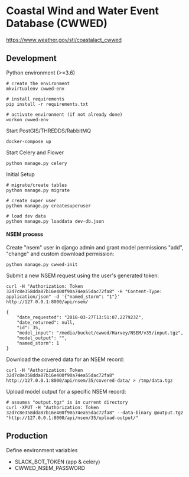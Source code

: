 # Coastal Wind and Water Event Database (CWWED)

https://www.weather.gov/sti/coastalact_cwwed

## Development

Python environment (>=3.6)

    # create the environment
    mkvirtualenv cwwed-env
    
    # install requirements
    pip install -r requirements.txt
    
    # activate environment (if not already done)
    workon cwwed-env
   
Start PostGIS/THREDDS/RabbitMQ

    docker-compose up
    
Start Celery and Flower

    python manage.py celery
    
Initial Setup

    # migrate/create tables
    python manage.py migrate
    
    # create super user
    python manage.py createsuperuser
    
    # load dev data
    python manage.py loaddata dev-db.json
    
    
#### NSEM process

Create "nsem" user in django admin and grant model permissions "add", "change" and custom download permission:

    python manage.py cwwed-init

Submit a new NSEM request using the user's generated token:

    curl -H "Authorization: Token 32d7c8e358dda87b16e400f90a74ea55dac72fa8" -H "Content-Type: application/json" -d '{"named_storm": "1"}' http://127.0.0.1:8000/api/nsem/
    
    {
        "date_requested": "2018-03-27T13:51:07.227923Z",
        "date_returned": null,
        "id": 35,
        "model_input": "/media/bucket/cwwed/Harvey/NSEM/v35/input.tgz",
        "model_output": "",
        "named_storm": 1
    }

    
Download the covered data for an NSEM record:

    curl -H "Authorization: Token 32d7c8e358dda87b16e400f90a74ea55dac72fa8" http://127.0.0.1:8000/api/nsem/35/covered-data/ > /tmp/data.tgz
    
Upload model output for a specific NSEM record:

    # assumes "output.tgz" is in current directory
    curl -XPUT -H "Authorization: Token 32d7c8e358dda87b16e400f90a74ea55dac72fa8" --data-binary @output.tgz "http://127.0.0.1:8000/api/nsem/35/upload-output/"
    
## Production

Define environment variables
- SLACK_BOT_TOKEN (app & celery)
- CWWED_NSEM_PASSWORD